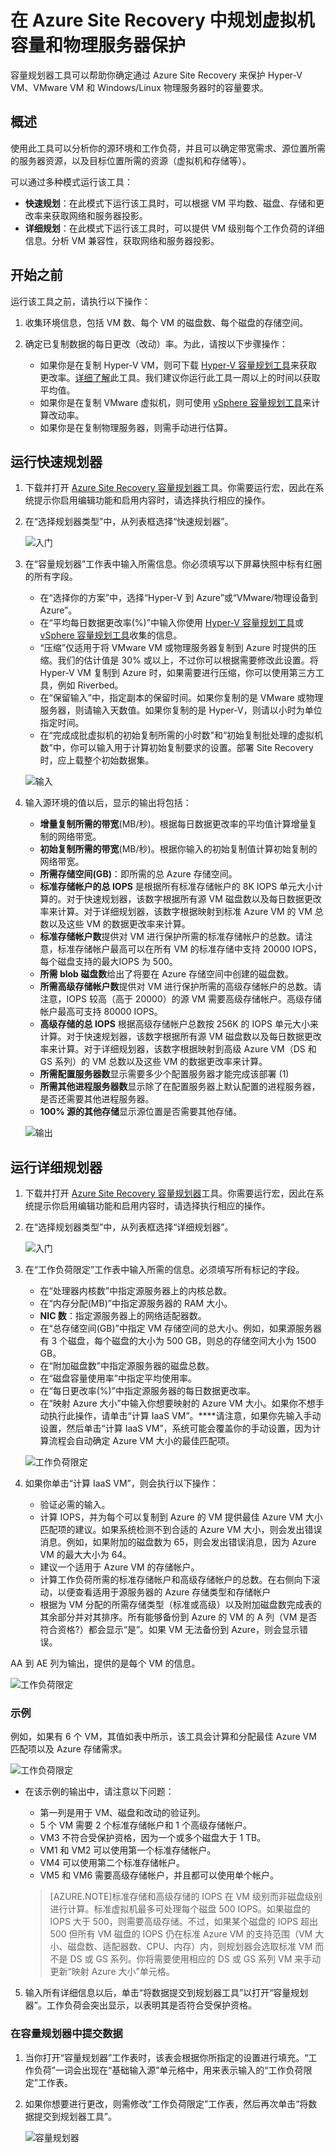 <properties
	pageTitle="在 Site Recovery 中规划虚拟机容量和物理服务器保护 | Azure"
	description="Azure Site Recovery 可以协调位于本地的虚拟机和物理服务器到 Azure 或辅助本地站点的复制、故障转移和恢复。" 
	services="site-recovery" 
	documentationCenter="" 
	authors="rayne-wiselman" 
	manager="jwhit" 
	editor=""/>

<tags 
	ms.service="site-recovery" 
	ms.date="12/14/2015" 
	wacn.date="01/14/2016"/>

# 在 Azure Site Recovery 中规划虚拟机容量和物理服务器保护

容量规划器工具可以帮助你确定通过 Azure Site Recovery 来保护 Hyper-V VM、VMware VM 和 Windows/Linux 物理服务器时的容量要求。


## 概述

使用此工具可以分析你的源环境和工作负荷，并且可以确定带宽需求、源位置所需的服务器资源，以及目标位置所需的资源（虚拟机和存储等）。

可以通过多种模式运行该工具：

- **快速规划**：在此模式下运行该工具时，可以根据 VM 平均数、磁盘、存储和更改率来获取网络和服务器投影。
- **详细规划**：在此模式下运行该工具时，可以提供 VM 级别每个工作负荷的详细信息。分析 VM 兼容性，获取网络和服务器投影。

## 开始之前

运行该工具之前，请执行以下操作：

1. 收集环境信息，包括 VM 数、每个 VM 的磁盘数、每个磁盘的存储空间。
2. 确定已复制数据的每日更改（改动）率。为此，请按以下步骤操作：

	- 如果你是在复制 Hyper-V VM，则可下载 [Hyper-V 容量规划工具](https://www.microsoft.com/download/details.aspx?id=39057)来获取更改率。[详细了解](/documentation/articles/site-recovery-capacity-planning-for-hyper-v-replication)此工具。我们建议你运行此工具一周以上的时间以获取平均值。
	- 如果你是在复制 VMware 虚拟机，则可使用 [vSphere 容量规划工具](https://labs.vmware.com/flings/vsphere-replication-capacity-planning-appliance)来计算改动率。
	- 如果你是在复制物理服务器，则需手动进行估算。

## 运行快速规划器
1.	下载并打开 [Azure Site Recovery 容量规划器](http://aka.ms/asr-capacity-planner-excel)工具。你需要运行宏，因此在系统提示你启用编辑功能和启用内容时，请选择执行相应的操作。 
2.	在“选择规划器类型”中，从列表框选择“快速规划器”。

	![入门](./media/site-recovery-capacity-planner/getting-started.png)

3.	在“容量规划器”工作表中输入所需信息。你必须填写以下屏幕快照中标有红圈的所有字段。

	- 在“选择你的方案”中，选择“Hyper-V 到 Azure”或“VMware/物理设备到 Azure”。
	- 在“平均每日数据更改率(%)”中输入你使用 [Hyper-V 容量规划工具](/documentation/articles/site-recovery-capacity-planning-for-hyper-v-replication)或 [vSphere 容量规划工具](https://labs.vmware.com/flings/vsphere-replication-capacity-planning-appliance)收集的信息。  
	- “压缩”仅适用于将 VMware VM 或物理服务器复制到 Azure 时提供的压缩。我们的估计值是 30% 或以上，不过你可以根据需要修改此设置。将 Hyper-V VM 复制到 Azure 时，如果需要进行压缩，你可以使用第三方工具，例如 Riverbed。 
	-  在“保留输入”中，指定副本的保留时间。如果你复制的是 VMware 或物理服务器，则请输入天数值。如果你复制的是 Hyper-V，则请以小时为单位指定时间。
	-  在“完成成批虚拟机的初始复制所需的小时数”和“初始复制批处理的虚拟机数”中，你可以输入用于计算初始复制要求的设置。部署 Site Recovery 时，应上载整个初始数据集。 

	![输入](./media/site-recovery-capacity-planner/inputs.png)

2.	输入源环境的值以后，显示的输出将包括：

	- **增量复制所需的带宽**(MB/秒)。根据每日数据更改率的平均值计算增量复制的网络带宽。
	- **初始复制所需的带宽**(MB/秒)。根据你输入的初始复制值计算初始复制的网络带宽。 
	- **所需存储空间(GB)**：即所需的总 Azure 存储空间。
	- **标准存储帐户的总 IOPS** 是根据所有标准存储帐户的 8K IOPS 单元大小计算的。对于快速规划器，该数字根据所有源 VM 磁盘数以及每日数据更改率来计算。对于详细规划器，该数字根据映射到标准 Azure VM 的 VM 总数以及这些 VM 的数据更改率来计算。 
	- **标准存储帐户数**提供对 VM 进行保护所需的标准存储帐户的总数。请注意，标准存储帐户最高可以在所有 VM 的标准存储中支持 20000 IOPS，每个磁盘支持的最大IOPS 为 500。 
	- **所需 blob 磁盘数**给出了将要在 Azure 存储空间中创建的磁盘数。
	- **所需高级存储帐户数**提供对 VM 进行保护所需的高级存储帐户的总数。请注意，IOPS 较高（高于 20000）的源 VM 需要高级存储帐户。高级存储帐户最高可支持 80000 IOPS。
	- **高级存储的总 IOPS** 根据高级存储帐户总数按 256K 的 IOPS 单元大小来计算。对于快速规划器，该数字根据所有源 VM 磁盘数以及每日数据更改率来计算。对于详细规划器，该数字根据映射到高级 Azure VM（DS 和 GS 系列）的 VM 总数以及这些 VM 的数据更改率来计算。 
	- **所需配置服务器数**显示需要多少个配置服务器才能完成该部署 (1)
	- **所需其他进程服务器数**显示除了在配置服务器上默认配置的进程服务器，是否还需要其他进程服务器。
	- **100% 源的其他存储**显示源位置是否需要其他存储。
			
	![输出](./media/site-recovery-capacity-planner/output.png)
 
## 运行详细规划器


1.	下载并打开 [Azure Site Recovery 容量规划器](http://aka.ms/asr-capacity-planner-excel)工具。你需要运行宏，因此在系统提示你启用编辑功能和启用内容时，请选择执行相应的操作。 
2.	在“选择规划器类型”中，从列表框选择“详细规划器”。

	![入门](./media/site-recovery-capacity-planner/getting-started-2.png)

3.	在“工作负荷限定”工作表中输入所需的信息。必须填写所有标记的字段。

	- 在“处理器内核数”中指定源服务器上的内核总数。
	- 在“内存分配(MB)”中指定源服务器的 RAM 大小。 
	- **NIC 数**：指定源服务器上的网络适配器数。 
	-  在“总存储空间(GB)”中指定 VM 存储空间的总大小。例如，如果源服务器有 3 个磁盘，每个磁盘的大小为 500 GB，则总的存储空间大小为 1500 GB。
	-  在“附加磁盘数”中指定源服务器的磁盘总数。
	-  在“磁盘容量使用率”中指定平均使用率。
	-  在“每日更改率(%)”中指定源服务器的每日数据更改率。
	-  在“映射 Azure 大小”中输入你想要映射的 Azure VM 大小。如果你不想手动执行此操作，请单击“计算 IaaS VM”。****请注意，如果你先输入手动设置，然后单击“计算 IaaS VM”，系统可能会覆盖你的手动设置，因为计算流程会自动确定 Azure VM 大小的最佳匹配项。

	![工作负荷限定](./media/site-recovery-capacity-planner/workload-qualification.png)

4.	如果你单击“计算 IaaS VM”，则会执行以下操作：

	- 验证必需的输入。
	- 计算 IOPS，并为每个可以复制到 Azure 的 VM 提供最佳 Azure VM 大小匹配项的建议。如果系统检测不到合适的 Azure VM 大小，则会发出错误消息。例如，如果附加的磁盘数为 65，则会发出错误消息，因为 Azure VM 的最大大小为 64。
	- 建议一个适用于 Azure VM 的存储帐户。
	- 计算工作负荷所需的标准存储帐户和高级存储帐户的总数。在右侧向下滚动，以便查看适用于源服务器的 Azure 存储类型和存储帐户
	- 根据为 VM 分配的所需存储类型（标准或高级）以及附加磁盘数完成表的其余部分并对其排序。所有能够备份到 Azure 的 VM 的 A 列（VM 是否符合资格?）都会显示“是”。如果 VM 无法备份到 Azure，则会显示错误。

AA 到 AE 列为输出，提供的是每个 VM 的信息。

![工作负荷限定](./media/site-recovery-capacity-planner/workload-qualification-2.png)


### 示例
例如，如果有 6 个 VM，其值如表中所示，该工具会计算和分配最佳 Azure VM 匹配项以及 Azure 存储需求。

![工作负荷限定](./media/site-recovery-capacity-planner/workload-qualification-3.png)

- 在该示例的输出中，请注意以下问题：
	
	- 第一列是用于 VM、磁盘和改动的验证列。
	- 5 个 VM 需要 2 个标准存储帐户和 1 个高级存储帐户。 
	-  VM3 不符合受保护资格，因为一个或多个磁盘大于 1 TB。
	-  VM1 和 VM2 可以使用第一个标准存储帐户。
	-  VM4 可以使用第二个标准存储帐户。
	-  VM5 和 VM6 需要高级存储帐户，并且都可以使用单个帐户。

	>[AZURE.NOTE]标准存储和高级存储的 IOPS 在 VM 级别而非磁盘级别进行计算。标准虚拟机最多可处理每个磁盘 500 IOPS。如果磁盘的 IOPS 大于 500，则需要高级存储。不过，如果某个磁盘的 IOPS 超出 500 但所有 VM 磁盘的 IOPS 仍在标准 Azure VM 的支持范围（VM 大小、磁盘数、适配器数、CPU、内存）内，则规划器会选取标准 VM 而不是 DS 或 GS 系列。你将需要使用相应的 DS 或 GS 系列 VM 来手动更新“映射 Azure 大小”单元格。

5. 输入所有详细信息以后，单击“将数据提交到规划器工具”以打开“容量规划器”。工作负荷会突出显示，以表明其是否符合受保护资格。


### 在容量规划器中提交数据

1.	当你打开“容量规划器”工作表时，该表会根据你所指定的设置进行填充。“工作负荷”一词会出现在“基础输入源”单元格中，用来表示输入的“工作负荷限定”工作表。 
2.	如果你想要进行更改，则需修改“工作负荷限定”工作表，然后再次单击“将数据提交到规划器工具”。  

	![容量规划器](./media/site-recovery-capacity-planner/capacity-planner.png)

<!---HONumber=Mooncake_0104_2016-->